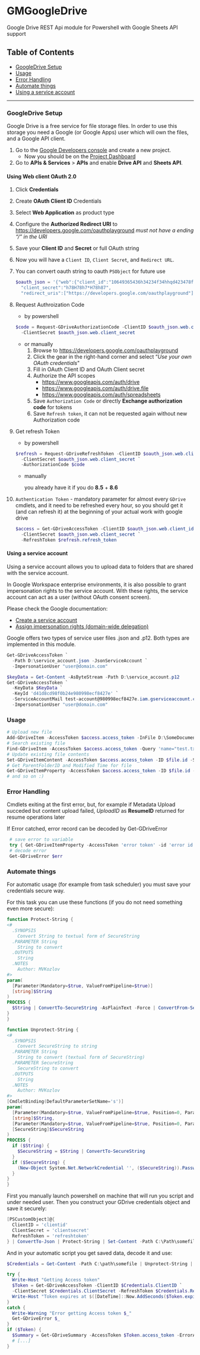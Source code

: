 # GMGoogleDrive

Google Drive REST Api module for Powershell
with Google Sheets API support

## Table of Contents

- [GoogleDrive Setup](#googledrive-setup)
- [Usage](#usage)
- [Error Handling](#error-handling)
- [Automate things](#automate-things)
- [Using a service account](#using-a-service-account)

---

### GoogleDrive Setup

Google Drive is a free service for file storage files. In order to use this storage you need a Google (or Google Apps) user which will own the files, and a Google API client.

 1. Go to the [Google Developers console](https://console.developers.google.com/project) and create a new project.
    - Now you should be on the [Project Dashboard](https://console.cloud.google.com/home/dashboard)
 2. Go to **APIs & Services** > **APIs** and enable **Drive API** and **Sheets API**.

#### Using Web client OAuth 2.0

 1. Click **Credentials**
 2. Create **OAuth Client ID** Credentials
 3. Select **Web Application** as product type
 4. Configure the **Authorized Redirect URI** to https://developers.google.com/oauthplayground _must not have a ending “/” in the URI_
 5. Save your **Client ID** and **Secret** or full OAuth string
 6. Now you will have a `Client ID`, `Client Secret`, and `Redirect URL`.
 7. You can convert oauth string to oauth `PSObject` for future use

    ``` powershell
    $oauth_json = '{"web":{"client_id":"10649365436h34234f34hhqd423478fsdfdo.apps.googleusercontent.com",
      "client_secret":"h78H78h7*H78h87",
      "redirect_uris":["https://developers.google.com/oauthplayground"]}}' | ConvertFrom-Json
    ```

 8. Request Authroization Code  

      - by powershell

      ``` powershell
      $code = Request-GDriveAuthorizationCode -ClientID $oauth_json.web.client_id `
        -ClientSecret $oauth_json.web.client_secret
      ```

      - or manually
        1. Browse to https://developers.google.com/oauthplayground
        2. Click the gear in the right-hand corner and select “_Use your own OAuth credentials_"
        3. Fill in OAuth Client ID and OAuth Client secret
        4. Authorize the API scopes
            - https://www.googleapis.com/auth/drive
            - https://www.googleapis.com/auth/drive.file
            - https://www.googleapis.com/auth/spreadsheets
        5. Save `Authorization Code` or directly **Exchange authorization code** for tokens
        6. Save `Refresh token`, it can not be requested again without new Authorization code
 9. Get refresh Token

      - by powershell

      ``` powershell
      $refresh = Request-GDriveRefreshToken -ClientID $oauth_json.web.client_id `
        -ClientSecret $oauth_json.web.client_secret `
        -AuthorizationCode $code
      ```

      - manually

        you already have it if you do **8.5** + **8.6**

 10. `Authentication Token` - mandatory parameter for almost every `GDrive` cmdlets, and it need to be refreshed every hour, so you should get it (and can refresh it) at the beginning of your actual work with google drive

      ``` powershell
      $access = Get-GDriveAccessToken -ClientID $oauth_json.web.client_id `
        -ClientSecret $oauth_json.web.client_secret `
        -RefreshToken $refresh.refresh_token
      ```

#### Using a service account

Using a service account allows you to upload data to folders that are shared with the service account.

In Google Workspace enterprise environments, it is also possible to grant impersonation rights to the service account. With these rights, the service account can act as a user (without OAuth consent screen).

Please check the Google documentation:

- [Create a service account](https://developers.google.com/workspace/guides/create-credentials#create_a_service_account)
- [Assign impersonation rights (domain-wide delegation)](https://developers.google.com/workspace/guides/create-credentials#optional_set_up_domain-wide_delegation_for_a_service_account)

Google offers two types of service user files .json and .p12. Both types are implemented in this module.

``` PowerShell
Get-GDriveAccessToken `
  -Path D:\service_account.json -JsonServiceAccount `
  -ImpersonationUser "user@domain.com"
```

``` PowerShell
$keyData = Get-Content -AsByteStream -Path D:\service_account.p12
Get-GDriveAccessToken `
  -KeyData $KeyData `
  -KeyId 'd41d8cd98f0b24e980998ecf8427e' `
  -ServiceAccountMail test-account@980998ecf8427e.iam.gserviceaccount.com `
  -ImpersonationUser "user@domain.com"
```

### Usage

``` powershell
# Upload new file
Add-GDriveItem -AccessToken $access.access_token -InFile D:\SomeDocument.doc -Name SomeDocument.doc
# Search existing file
Find-GDriveItem -AccessToken $access.access_token -Query 'name="test.txt"'
# Update existing file contents
Set-GDriveItemContent -AccessToken $access.access_token -ID $file.id -StringContent 'test file'
# Get ParentFolderID and Modified Time for file
Get-GDriveItemProperty -AccessToken $access.access_token -ID $file.id -Property parents, modifiedTime
# and so on :)
```

### Error Handling

Cmdlets exiting at the first error, but, for example if Metadata Upload succeded but content upload failed, _UploadID_ as **ResumeID** returned for resume operations later

If Error catched, error record can be decoded by Get-GDriveError

``` powershell
 # save error to variable
 try { Get-GDriveItemProperty -AccessToken 'error token' -id 'error id' } catch { $err = $_ }
 # decode error
 Get-GDriveError $err
```

### Automate things

For automatic usage (for example from task scheduler) you must save your credentials secure way.

For this task you can use these functions (if you do not need something even more secure):

``` powershell
function Protect-String {
<#
  .SYNOPSIS
    Convert String to textual form of SecureString
  .PARAMETER String
    String to convert
  .OUTPUTS
    String
  .NOTES
    Author: MVKozlov
#>
param(
  [Parameter(Mandatory=$true, ValueFromPipeline=$true)]
  [string]$String
)
PROCESS {
  $String | ConvertTo-SecureString -AsPlainText -Force | ConvertFrom-SecureString
}
}

function Unprotect-String {
<#
  .SYNOPSIS
    Convert SecureString to string
  .PARAMETER String
    String to convert (textual form of SecureString)
  .PARAMETER SecureString
    SecureString to convert
  .OUTPUTS
    String
  .NOTES
    Author: MVKozlov
#>
[CmdletBinding(DefaultParameterSetName='s')]
param(
  [Parameter(Mandatory=$true, ValueFromPipeline=$true, Position=0, ParameterSetName='s')]
  [string]$String,
  [Parameter(Mandatory=$true, ValueFromPipeline=$true, Position=0, ParameterSetName='ss')]
  [SecureString]$SecureString
)
PROCESS {
  if ($String) {
    $SecureString = $String | ConvertTo-SecureString
  }
  if ($SecureString) {
    (New-Object System.Net.NetworkCredential '', ($SecureString)).Password
  }
}
}
```

First you manually launch powershell on machine that will run you script and under needed user.
Then you construct your GDrive credentials object and save it securely:

``` powershell
[PSCustomObject]@{
  ClientID = 'clientid'
  ClientSecret = 'clientsecret'
  RefreshToken = 'refreshtoken'
} | ConvertTo-Json | Protect-String | Set-Content -Path C:\Path\somefile
```

And in your automatic script you get saved data, decode it and use:

``` powershell
$Credentials = Get-Content -Path C:\path\somefile | Unprotect-String | ConvertFrom-JSon

try {
  Write-Host "Getting Access token"
  $Token = Get-GDriveAccessToken -ClientID $Credentials.ClientID `
  -ClientSecret $Credentials.ClientSecret -RefreshToken $Credentials.RefreshToken
  Write-Host "Token expires at $([DateTime]::Now.AddSeconds($Token.expires_in))"
}
catch {
  Write-Warning "Error getting Access token $_"
  Get-GDriveError $_
}
if ($Token) {
  $Summary = Get-GDriveSummary -AccessToken $Token.access_token -ErrorAction Stop
  # [...]
}
```
